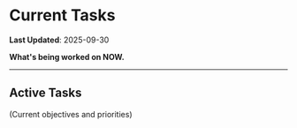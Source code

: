 # Current Tasks

**Last Updated**: 2025-09-30

**What's being worked on NOW.**

---

## Active Tasks

(Current objectives and priorities)
